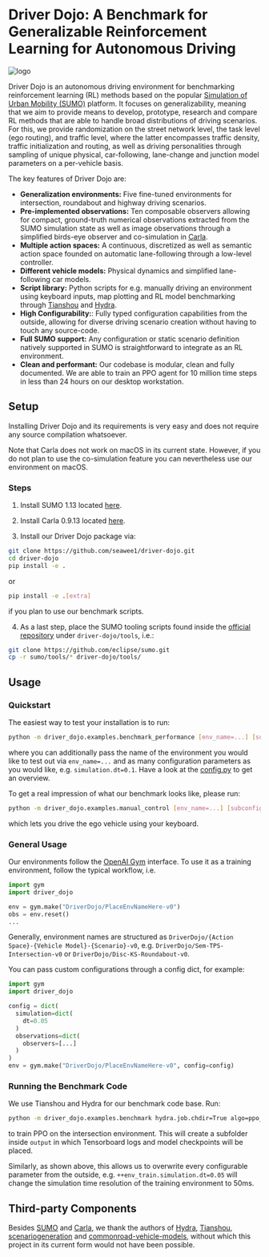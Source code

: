 # Driver Dojo: A Benchmark for Generalizable Reinforcement Learning for Autonomous Driving
![logo](./media/logo/logo.gif)

Driver Dojo is an autonomous driving environment for benchmarking reinforcement learning (RL) methods based on the popular [Simulation of Urban Mobility (SUMO)](https://www.eclipse.org/sumo/) platform. 
It focuses on generalizability, meaning that we aim to provide means to develop, prototype, research and compare RL methods that are able to handle broad distributions of driving scenarios.
For this, we provide randomization on the street network level, the task level (ego routing), and traffic level, where the latter encompasses traffic density, traffic initialization and routing, as well as driving personalities through sampling of unique physical, car-following, lane-change and junction model parameters on a per-vehicle basis.

The key features of Driver Dojo are:
- **Generalization environments:** Five fine-tuned environments for intersection, roundabout and highway driving scenarios.
- **Pre-implemented observations:** Ten composable observers allowing for compact, ground-truth numerical observations extracted from the SUMO simulation state as well as image observations through a simplified birds-eye observer and co-simulation in [Carla](https://carla.org/).
- **Multiple action spaces:** A continuous, discretized as well as semantic action space founded on automatic lane-following through a low-level controller.
- **Different vehicle models:** Physical dynamics and simplified lane-following car models.
- **Script library:** Python scripts for e.g. manually driving an environment using keyboard inputs, map plotting and RL model benchmarking through [Tianshou](https://github.com/thu-ml/tianshou) and [Hydra](https://github.com/facebookresearch/hydra.git).
- **High Configurability:**: Fully typed configuration capabilities from the outside, allowing for diverse driving scenario creation without having to touch any source-code.
- **Full SUMO support:** Any configuration or static scenario definition natively supported in SUMO is straightforward to integrate as an RL environment.
- **Clean and performant:** Our codebase is modular, clean and fully documented. We are able to train an PPO agent for 10 million time steps in less than 24 hours on our desktop workstation.

## Setup
Installing Driver Dojo and its requirements is very easy and does not require any source compilation whatsoever. 

Note that Carla does not work on macOS in its current state. However, if you do not plan to use the co-simulation feature you can nevertheless use our environment on macOS.

### Steps
1. Install SUMO 1.13 located [here](https://github.com/metadriverse/metadrive).

2. Install Carla 0.9.13 located [here](https://carla.org/).

3. Install our Driver Dojo package via:
```bash
git clone https://github.com/seawee1/driver-dojo.git
cd driver-dojo
pip install -e .
```
or
```bash
pip install -e .[extra]
```
if you plan to use our benchmark scripts.

4. As a last step, place the SUMO tooling scripts found inside the [official repository](https://github.com/eclipse/sumo/tree/v1_13_0/tools) under ```driver-dojo/tools```, i.e.:
```bash
git clone https://github.com/eclipse/sumo.git
cp -r sumo/tools/* driver-dojo/tools/
```

## Usage
### Quickstart
The easiest way to test your installation is to run:

```bash
python -m driver_dojo.examples.benchmark_performance [env_name=...] [subconfig.value=...]
```

where you can additionally pass the name of the environment you would like to test out via ```env_name=...``` and as many configuration parameters as you would like, e.g. ```simulation.dt=0.1```. Have a look at the [config.py](driver_dojo/core/config.py) to get an overview.

To get a real impression of what our benchmark looks like, please run:

```bash
python -m driver_dojo.examples.manual_control [env_name=...] [subconfig.value=...]
```

which lets you drive the ego vehicle using your keyboard.

### General Usage
Our environments follow the [OpenAI Gym](https://github.com/openai/gym) interface. To use it as a training environment, follow the typical workflow, i.e.
```python
import gym
import driver_dojo

env = gym.make("DriverDojo/PlaceEnvNameHere-v0")
obs = env.reset()
...
```
Generally, environment names are structured as ```DriverDojo/{Action Space}-{Vehicle Model}-{Scenario}-v0```, e.g. ```DriverDojo/Sem-TPS-Intersection-v0``` or ```DriverDojo/Disc-KS-Roundabout-v0```.

You can pass custom configurations through a config dict, for example: 
```python
import gym
import driver_dojo

config = dict(
  simulation=dict(
    dt=0.05
  ) 
  observations=dict(
    observers=[...]
  ) 
)
env = gym.make("DriverDojo/PlaceEnvNameHere-v0", config=config)
```

### Running the Benchmark Code
We use Tianshou and Hydra for our benchmark code base. Run:
```bash
python -m driver_dojo.examples.benchmark hydra.job.chdir=True algo=ppo_numeric obs=default env_name="DriverDojo/Sem-TPS-Intersection-v0"
```
to train PPO on the intersection environment. This will create a subfolder inside ```output``` in which Tensorboard logs and model checkpoints will be placed.

Similarly, as shown above, this allows us to overwrite every configurable parameter from the outside, e.g. ```++env_train.simulation.dt=0.05``` will change the simulation time resolution of the training environment to 50ms.

## Third-party Components
Besides [SUMO](https://www.eclipse.org/sumo/) and [Carla](https://carla.org/), we thank the authors of [Hydra](https://github.com/facebookresearch/hydra), [Tianshou](https://github.com/thu-ml/tianshou), [scenariogeneration](https://github.com/pyoscx/scenariogeneration) and [commonroad-vehicle-models](https://gitlab.lrz.de/tum-cps/commonroad-vehicle-models), without which this project in its current form would not have been possible.